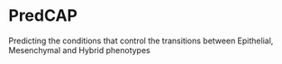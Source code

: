 # PredCAP
Predicting the conditions that control the transitions between Epithelial, Mesenchymal and Hybrid phenotypes
